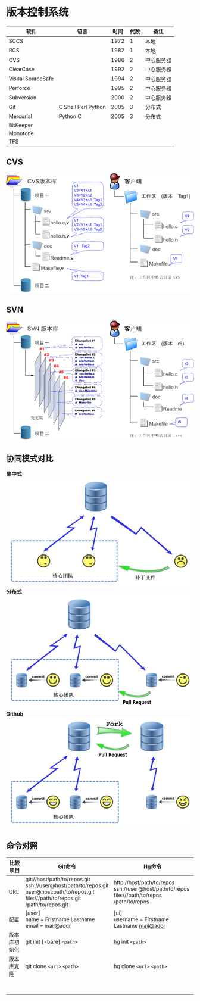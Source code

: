 # 版本控制系统

| 软件              | 语言                | 时间 | 代数 | 备注       |
| ----------------- | ------------------- | ---- | ---- | ---------- |
| SCCS              |                     | 1972 | 1    | 本地       |
| RCS               |                     | 1982 | 1    | 本地       |
| CVS               |                     | 1986 | 2    | 中心服务器 |
| ClearCase         |                     | 1992 | 2    | 中心服务器 |
| Visual SourceSafe |                     | 1994 | 2    | 中心服务器 |
| Perforce          |                     | 1995 | 2    | 中心服务器 |
| Subversion        |                     | 2000 | 2    | 中心服务器 |
| Git               | C Shell Perl Python | 2005 | 3    | 分布式     |
| Mercurial         | Python C            | 2005 | 3    | 分布式     |
| BitKeeper         |                     |      |      |            |
| Monotone          |                     |      |      |            |
| TFS               |                     |      |      |            |

## CVS
![](../../Image/a/r.png)
## SVN
![](../../Image/a/s.png)

## 协同模式对比
**集中式**  
![](../../Image/a/u.png)  
**分布式**  
![](../../Image/a/v.png)  
**Github**  
![](../../Image/a/w.png)

## 命令对照

| 比较项目 | Git命令 | Hg命令 |
|----------|---------|--------|
| URL      | git://host/path/to/repos.git <br> ssh://user@host/path/to/repos.git <br> user@host:path/to/repos.git <br> file:///path/to/repos.git <br> /path/to/repos.git | http://host/path/to/repos <br> ssh://user@host/path/to/repos <br> file:///path/to/repos <br> /path/to/repos |
| 配置 | [user] <br> name = Fristname Lastname <br> email = mail@addr | [ui] <br> username = Firstname Lastname <mail@addr> |
| 版本库初始化| git init [-bare] `<path>` | hg init `<path>` |
| 版本库克隆| git clone `<url>` `<path>` | hg clone `<url>` `<path>` |
||||
||||
||||
||||
||||
||||
||||
||||
